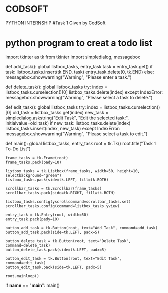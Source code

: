 # CODSOFT
PYTHON INTERNSHIP
#Task 1 Given by CodSoft
# python program to creat a todo list

import tkinter as tk
from tkinter import simpledialog, messagebox

def add_task():
    global listbox_tasks, entry_task
    task = entry_task.get()
    if task:
        listbox_tasks.insert(tk.END, task)
        entry_task.delete(0, tk.END)
    else:
        messagebox.showwarning("Warning", "Please enter a task.")

def delete_task():
    global listbox_tasks
    try:
        index = listbox_tasks.curselection()[0]
        listbox_tasks.delete(index)
    except IndexError:
        messagebox.showwarning("Warning", "Please select a task to delete.")

def edit_task():
    global listbox_tasks
    try:
        index = listbox_tasks.curselection()[0]
        old_task = listbox_tasks.get(index)
        new_task = simpledialog.askstring("Edit Task", "Edit the selected task:", initialvalue=old_task)
        if new_task:
            listbox_tasks.delete(index)
            listbox_tasks.insert(index, new_task)
    except IndexError:
        messagebox.showwarning("Warning", "Please select a task to edit.")

def main():
    global listbox_tasks, entry_task
    root = tk.Tk()
    root.title("Task 1 To-Do List")

    frame_tasks = tk.Frame(root)
    frame_tasks.pack(pady=10)

    listbox_tasks = tk.Listbox(frame_tasks, width=50, height=10, selectbackground="green")
    listbox_tasks.pack(side=tk.LEFT, fill=tk.BOTH)

    scrollbar_tasks = tk.Scrollbar(frame_tasks)
    scrollbar_tasks.pack(side=tk.RIGHT, fill=tk.BOTH)

    listbox_tasks.config(yscrollcommand=scrollbar_tasks.set)
    scrollbar_tasks.config(command=listbox_tasks.yview)

    entry_task = tk.Entry(root, width=50)
    entry_task.pack(pady=10)

    button_add_task = tk.Button(root, text="Add Task", command=add_task)
    button_add_task.pack(side=tk.LEFT, padx=5)

    button_delete_task = tk.Button(root, text="Delete Task", command=delete_task)
    button_delete_task.pack(side=tk.LEFT, padx=5)

    button_edit_task = tk.Button(root, text="Edit Task", command=edit_task)
    button_edit_task.pack(side=tk.LEFT, padx=5)

    root.mainloop()

if __name__ == "__main__":
    main()
